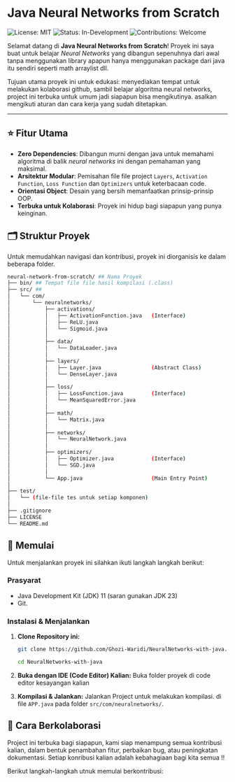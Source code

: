 # Java Neural Networks from Scratch

![License: MIT](https://img.shields.io/badge/License-MIT-yellow.svg)
![Status: In-Development](https://img.shields.io/badge/status-in_development-orange.svg)
![Contributions: Welcome](https://img.shields.io/badge/contributions-welcome-brightgreen.svg)

Selamat datang di **Java Neural Networks from Scratch**! Proyek ini saya buat untuk belajar *Neural Networks* yang dibangun sepenuhnya dari awal tanpa menggunakan library apapun hanya menggunakan package dari java itu sendiri seperti math arraylist dll. 

Tujuan utama proyek ini untuk edukasi: menyediakan tempat untuk melakukan kolaborasi github, sambil belajar algoritma neural networks, project ini terbuka untuk umum jadi siapapun bisa mengikutinya. asalkan mengikuti aturan dan cara kerja yang sudah ditetapkan.

---

## ⭐️ Fitur Utama
- **Zero Dependencies**: Dibangun murni dengan java untuk memahami algoritma di balik *neural networks* ini dengan pemahaman yang maksimal.
- **Arsitektur Modular**: Pemisahan file file project `Layers`, `Activation Function`, `Loss Function` dan `Optimizers` untuk keterbacaan code.
- **Orientasi Object**: Desain yang bersih memanfaatkan prinsip-prinsip OOP.
- **Terbuka untuk Kolaborasi**: Proyek ini hidup bagi siapapun yang punya keinginan.

## 🗂️ Struktur Proyek

Untuk memudahkan navigasi dan kontribusi, proyek ini diorganisis ke dalam beberapa folder.
```bash
neural-network-from-scratch/ ## Nama Proyek
├── bin/ ## Tempat file file hasil kompilasi (.class)
├── src/ ## 
│   └── com/
│       └── neuralnetworks/
│           ├── activations/ 
│           │   ├── ActivationFunction.java   (Interface)
│           │   ├── ReLU.java
│           │   └── Sigmoid.java
│           │
│           ├── data/
│           │   └── DataLoader.java
│           │
│           ├── layers/
│           │   ├── Layer.java                (Abstract Class)
│           │   └── DenseLayer.java
│           │
│           ├── loss/
│           │   ├── LossFunction.java         (Interface)
│           │   └── MeanSquaredError.java
│           │
│           ├── math/
│           │   └── Matrix.java
│           │
│           ├── networks/
│           │   └── NeuralNetwork.java
│           │
│           ├── optimizers/
│           │   ├── Optimizer.java            (Interface)
│           │   └── SGD.java
│           │
│           └── App.java                      (Main Entry Point)
│
├── test/
│   └── (file-file tes untuk setiap komponen)
│
├── .gitignore
├── LICENSE
└── README.md
```



## 🚀 Memulai 
Untuk menjalankan proyek ini silahkan ikuti langkah langkah berikut: 

### Prasyarat
- Java Development Kit (JDK) 11 (saran gunakan JDK 23)
- Git.

### Instalasi  & Menjalankan
1. **Clone Repository ini:**
   ```sh
   git clone https://github.com/Ghozi-Waridi/NeuralNetworks-with-java.git

   cd NeuralNetworks-with-java
   ```
   
2. **Buka dengan IDE (Code Editor) Kalian:**
   Buka folder proyek di code editor kesayangan kalian
   
3. **Kompilasi & Jalankan:**
   Jalankan Project untuk melakukan kompilasi. di file `APP.java` pada folder ` src/com/neuralnetworks/ `.
   
## 🤝 Cara Berkolaborasi

Project ini terbuka bagi siapapun, kami siap menampung semua kontribusi kalian, dalam bentuk penambahan fitur, perbaikan bug, atau peningkatan dokumentasi. Setiap konribusi kalian adalah kebahagiaan bagi kita semua !!

Berikut langkah-langkah utnuk memulai berkontribusi:






